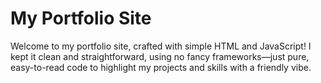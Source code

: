 # My Portfolio Site

Welcome to my portfolio site, crafted with simple HTML and JavaScript! I kept it clean and straightforward, using no fancy frameworks—just pure, easy-to-read code to highlight my projects and skills with a friendly vibe.

